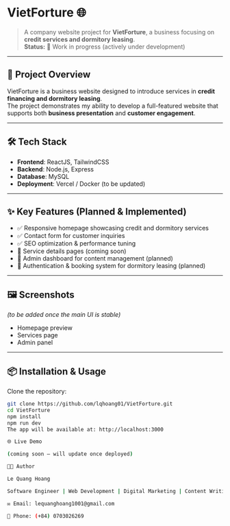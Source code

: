 # VietForture 🌐  

> A company website project for **VietForture**, a business focusing on **credit services and dormitory leasing**.  
> **Status:** 🚧 Work in progress (actively under development)  

---

## 🚀 Project Overview  
VietForture is a business website designed to introduce services in **credit financing and dormitory leasing**.  
The project demonstrates my ability to develop a full-featured website that supports both **business presentation** and **customer engagement**.  

---

## 🛠️ Tech Stack  
- **Frontend**: ReactJS, TailwindCSS  
- **Backend**: Node.js, Express  
- **Database**: MySQL  
- **Deployment**: Vercel / Docker (to be updated)  

---

## ✨ Key Features (Planned & Implemented)  
- ✅ Responsive homepage showcasing credit and dormitory services  
- ✅ Contact form for customer inquiries  
- ✅ SEO optimization & performance tuning  
- 🔄 Service details pages (coming soon)  
- 🔄 Admin dashboard for content management (planned)  
- 🔄 Authentication & booking system for dormitory leasing (planned)  

---

## 🖼️ Screenshots  
*(to be added once the main UI is stable)*  
- Homepage preview  
- Services page  
- Admin panel  

---

## 📦 Installation & Usage  

Clone the repository:  
```bash
git clone https://github.com/lqhoang01/VietForture.git
cd VietForture
npm install
npm run dev
The app will be available at: http://localhost:3000

🌐 Live Demo

(coming soon – will update once deployed)

👨‍💻 Author

Le Quang Hoang

Software Engineer | Web Development | Digital Marketing | Content Writing

✉️ Email: lequanghoang1001@gmail.com

📱 Phone: (+84) 0703026269
